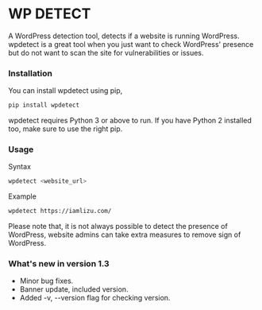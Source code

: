 # WP DETECT
A WordPress detection tool, detects if a website is running WordPress. wpdetect is a great tool when you just want to check WordPress' presence but do not want to scan the site for vulnerabilities or issues.  
### Installation
You can install wpdetect using pip,
```sh
pip install wpdetect
```
wpdetect requires Python 3 or above to run. If you have Python 2 installed too, make sure to use the right pip.

### Usage
Syntax
```sh
wpdetect <website_url>
```
Example
```sh
wpdetect https://iamlizu.com/
```

Please note that, it is not always possible to detect the presence of WordPress, website admins can take extra measures to remove sign of WordPress.

### What's new in version 1.3
* Minor bug fixes.
* Banner update, included version.
* Added -v, --version flag for checking version.